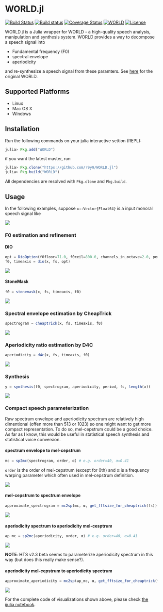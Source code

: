 # WORLD.jl

[![Build Status](https://travis-ci.org/r9y9/WORLD.jl.svg?branch=master)](https://travis-ci.org/r9y9/WORLD.jl)
[![Build status](https://ci.appveyor.com/api/projects/status/j6xrcx8s6wyahacs/branch/master?svg=true)](https://ci.appveyor.com/project/r9y9/world-jl/branch/master)
[![Coverage Status](https://coveralls.io/repos/r9y9/WORLD.jl/badge.svg?branch=master)](https://coveralls.io/r/r9y9/WORLD.jl?branch=master)
[![WORLD](http://pkg.julialang.org/badges/WORLD_release.svg)](http://pkg.julialang.org/?pkg=WORLD&ver=release)
[![License](http://img.shields.io/badge/license-MIT-brightgreen.svg?style=flat)](LICENSE.md)

WORLD.jl is a Julia wrapper for WORLD - a high-quality speech analysis, manipulation and synthesis system. WORLD provides a way to decompose a speech signal into

- Fundamental frequency (F0)
- spectral envelope
- aperiodicity

and re-synthesize a speech signal from these paramters. See [here](http://ml.cs.yamanashi.ac.jp/world/english/index.html) for the original WORLD.

## Supported Platforms

- Linux
- Mac OS X
- Windows

## Installation

Run the following commands on your julia interactive settion (REPL):

```julia
julia> Pkg.add("WORLD")
```

if you want the latest master, run

```julia
julia> Pkg.clone("https://github.com/r9y9/WORLD.jl")
julia> Pkg.build("WORLD")
```

All dependencies are resolved with `Pkg.clone` and `Pkg.build`.

## Usage

In the following examples, suppose `x::Vector{Float64}` is a input monoral speech signal like

![](examples/x.png)

### F0 estimation and refinement

#### DIO

```julia
opt = DioOption(f0floor=71.0, f0ceil=800.0, channels_in_octave=2.0, period=period, speed=1)
f0, timeaxis = dio(x, fs, opt)
```

![](examples/f0_by_dio.png)

#### StoneMask

```julia
f0 = stonemask(x, fs, timeaxis, f0)
```

![](examples/f0_refinement.png)

### Spectral envelope estimation by CheapTrick

```julia
spectrogram = cheaptrick(x, fs, timeaxis, f0)
```

![](examples/envelope_by_cheaptrick.png)

### Aperiodicity ratio estimation by D4C

```julia
aperiodicity = d4c(x, fs, timeaxis, f0)
```

![](examples/aperiodicity_by_d4c.png)

### Synthesis

```julia
y = synthesis(f0, spectrogram, aperiodicity, period, fs, length(x))
```

![](examples/synthesis.png)

### Compact speech parameterization

Raw spectrum envelope and aperiodicity spectrum are relatively high dimentional (offen more than 513 or 1023) so one might want to get more compact representation. To do so, mel-cepstrum could be a good choice. As far as I know, this would be useful in statistical speech synthesis and statistical voice conversion.

#### spectrum envelope to mel-cepstrum

```julia
mc = sp2mc(spectrogram, order, α) # e.g. order=40, α=0.41
```

`order` is the order of mel-cepstrum (except for 0th) and α is a frequency warping parameter which often used in mel-cepstrum definition.

![](examples/melcepstrum.png)

#### mel-cepstrum to spectrum envelope

```julia
approximate_spectrogram = mc2sp(mc, α, get_fftsize_for_cheaptrick(fs))
```

![](examples/envelope_reconstructed_from_melcepstrum.png)

#### aperiodicity spectrum to aperiodicity mel-cesptrum

```julia
ap_mc = sp2mc(aperiodicity, order, α) # e.g. order=40, α=0.41
```

![](examples/aperiodicity_melcepstrum.png)

**NOTE**: HTS v2.3 beta seems to parameterize aperiodicity spectrum in this way (but does this really make sense?).

#### aperiodicity mel-cepstrum to aperiodicity spectrum

```julia
approximate_aperiodicity = mc2sp(ap_mc, α, get_fftsize_for_cheaptrick(fs))
```

![](examples/approximate_aperiodicity.png)

For the complete code of visualizations shown above, please check [the ijulia notebook](http://nbviewer.ipython.org/github/r9y9/WORLD.jl/blob/master/examples/Demonstration%20of%20WORLD.jl.ipynb).
